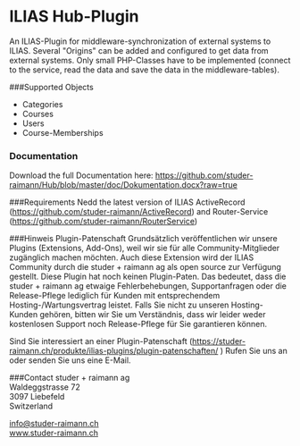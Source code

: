 ILIAS Hub-Plugin
===
An ILIAS-Plugin for middleware-synchronization of external systems to ILIAS. Several "Origins" can be added and configured to get data from external systems. Only small PHP-Classes have to be implemented (connect to the service, read the data and save the data in the middleware-tables).

###Supported Objects
* Categories
* Courses
* Users
* Course-Memberships 

### Documentation
Download the full Documentation here: https://github.com/studer-raimann/Hub/blob/master/doc/Dokumentation.docx?raw=true

###Requirements
Nedd the latest version of ILIAS ActiveRecord (https://github.com/studer-raimann/ActiveRecord) and Router-Service (https://github.com/studer-raimann/RouterService)

###Hinweis Plugin-Patenschaft
Grundsätzlich veröffentlichen wir unsere Plugins (Extensions, Add-Ons), weil wir sie für alle Community-Mitglieder zugänglich machen möchten. Auch diese Extension wird der ILIAS Community durch die studer + raimann ag als open source zur Verfügung gestellt. Diese Plugin hat noch keinen Plugin-Paten. Das bedeutet, dass die studer + raimann ag etwaige Fehlerbehebungen, Supportanfragen oder die Release-Pflege lediglich für Kunden mit entsprechendem Hosting-/Wartungsvertrag leistet. Falls Sie nicht zu unseren Hosting-Kunden gehören, bitten wir Sie um Verständnis, dass wir leider weder kostenlosen Support noch Release-Pflege für Sie garantieren können.

Sind Sie interessiert an einer Plugin-Patenschaft (https://studer-raimann.ch/produkte/ilias-plugins/plugin-patenschaften/ ) Rufen Sie uns an oder senden Sie uns eine E-Mail.

###Contact
studer + raimann ag  
Waldeggstrasse 72  
3097 Liebefeld  
Switzerland 

info@studer-raimann.ch  
www.studer-raimann.ch  
